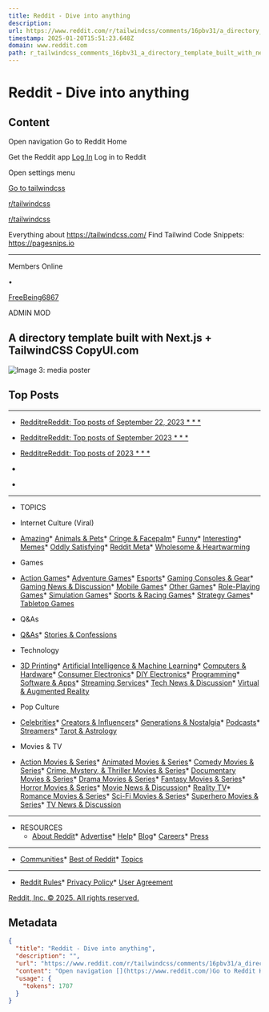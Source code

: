 ```yaml
---
title: Reddit - Dive into anything
description: 
url: https://www.reddit.com/r/tailwindcss/comments/16pbv31/a_directory_template_built_with_nextjs/
timestamp: 2025-01-20T15:51:23.648Z
domain: www.reddit.com
path: r_tailwindcss_comments_16pbv31_a_directory_template_built_with_nextjs
---
```


# Reddit - Dive into anything



## Content

Open navigation [](https://www.reddit.com/)Go to Reddit Home

Get the Reddit app [Log In](https://www.reddit.com/login/) Log in to Reddit

Open settings menu

[Go to tailwindcss](https://www.reddit.com/r/tailwindcss/)

[r/tailwindcss](https://www.reddit.com/r/tailwindcss/)

[r/tailwindcss](https://www.reddit.com/r/tailwindcss/)

Everything about https://tailwindcss.com/ Find Tailwind Code Snippets: https://pagesnips.io

* * *

Members Online

•

[FreeBeing6867](https://www.reddit.com/user/FreeBeing6867/)

ADMIN MOD

A directory template built with Next.js + TailwindCSS CopyUI.com
----------------------------------------------------------------

 ![Image 3: media poster](https://external-preview.redd.it/a-directory-template-built-with-tailwindcss-v0-3G9ldSc6TSCN1GEd0mX4kdkQQ8l_4m5nasI3CRpCHfU.png?width=640&crop=smart&format=pjpg&auto=webp&s=7d35a63f4a07223d1c5db7fd9c2e9ae6b3e7eac5) 

Top Posts
---------

* * *

*   [Reddit](https://www.reddit.com/posts/2023/september-22-1/)[reReddit: Top posts of September 22, 2023 * * *](https://www.reddit.com/posts/2023/september-22-1/)
    
*   [Reddit](https://www.reddit.com/posts/2023/september/)[reReddit: Top posts of September 2023 * * *](https://www.reddit.com/posts/2023/september/)
    
*   [Reddit](https://www.reddit.com/posts/2023/)[reReddit: Top posts of 2023 * * *](https://www.reddit.com/posts/2023/)
    

*   &nbsp;
    
*   &nbsp;
    

* * *

*   TOPICS
    

*   Internet Culture (Viral)
    

*   [Amazing](https://reddit.com/t/amazing/)*   [Animals & Pets](https://reddit.com/t/animals_and_pets/)*   [Cringe & Facepalm](https://reddit.com/t/cringe_and_facepalm/)*   [Funny](https://reddit.com/t/funny/)*   [Interesting](https://reddit.com/t/interesting/)*   [Memes](https://reddit.com/t/memes/)*   [Oddly Satisfying](https://reddit.com/t/oddly_satisfying/)*   [Reddit Meta](https://reddit.com/t/reddit_meta/)*   [Wholesome & Heartwarming](https://reddit.com/t/wholesome_and_heartwarming/)

*   Games
    

*   [Action Games](https://reddit.com/t/action_games/)*   [Adventure Games](https://reddit.com/t/adventure_games/)*   [Esports](https://reddit.com/t/esports/)*   [Gaming Consoles & Gear](https://reddit.com/t/gaming_consoles_and_gear/)*   [Gaming News & Discussion](https://reddit.com/t/gaming_news_and_discussion/)*   [Mobile Games](https://reddit.com/t/mobile_games/)*   [Other Games](https://reddit.com/t/other_games/)*   [Role-Playing Games](https://reddit.com/t/role_playing_games/)*   [Simulation Games](https://reddit.com/t/simulation_games/)*   [Sports & Racing Games](https://reddit.com/t/sports_and_racing_games/)*   [Strategy Games](https://reddit.com/t/strategy_games/)*   [Tabletop Games](https://reddit.com/t/tabletop_games/)

*   Q&As
    

*   [Q&As](https://reddit.com/t/q_and_as/)*   [Stories & Confessions](https://reddit.com/t/stories_and_confessions/)

*   Technology
    

*   [3D Printing](https://reddit.com/t/3d_printing/)*   [Artificial Intelligence & Machine Learning](https://reddit.com/t/artificial_intelligence_and_machine_learning/)*   [Computers & Hardware](https://reddit.com/t/computers_and_hardware/)*   [Consumer Electronics](https://reddit.com/t/consumer_electronics/)*   [DIY Electronics](https://reddit.com/t/diy_electronics/)*   [Programming](https://reddit.com/t/programming/)*   [Software & Apps](https://reddit.com/t/software_and_apps/)*   [Streaming Services](https://reddit.com/t/streaming_services/)*   [Tech News & Discussion](https://reddit.com/t/tech_news_and_discussion/)*   [Virtual & Augmented Reality](https://reddit.com/t/virtual_and_augmented_reality/)

*   Pop Culture
    

*   [Celebrities](https://reddit.com/t/celebrities/)*   [Creators & Influencers](https://reddit.com/t/creators_and_influencers/)*   [Generations & Nostalgia](https://reddit.com/t/generations_and_nostalgia/)*   [Podcasts](https://reddit.com/t/podcasts/)*   [Streamers](https://reddit.com/t/streamers/)*   [Tarot & Astrology](https://reddit.com/t/tarot_and_astrology/)

*   Movies & TV
    

*   [Action Movies & Series](https://reddit.com/t/action_movies_and_series/)*   [Animated Movies & Series](https://reddit.com/t/animated_movies_and_series/)*   [Comedy Movies & Series](https://reddit.com/t/comedy_movies_and_series/)*   [Crime, Mystery, & Thriller Movies & Series](https://reddit.com/t/crime_mystery_and_thriller_movies_and_series/)*   [Documentary Movies & Series](https://reddit.com/t/documentary_movies_and_series/)*   [Drama Movies & Series](https://reddit.com/t/drama_movies_and_series/)*   [Fantasy Movies & Series](https://reddit.com/t/fantasy_movies_and_series/)*   [Horror Movies & Series](https://reddit.com/t/horror_movies_and_series/)*   [Movie News & Discussion](https://reddit.com/t/movie_news_and_discussion/)*   [Reality TV](https://reddit.com/t/reality_tv/)*   [Romance Movies & Series](https://reddit.com/t/romance_movies_and_series/)*   [Sci-Fi Movies & Series](https://reddit.com/t/scifi_movies_and_series/)*   [Superhero Movies & Series](https://reddit.com/t/superhero_movies_and_series/)*   [TV News & Discussion](https://reddit.com/t/tv_news_and_discussion/)

* * *

*   RESOURCES
    *   [About Reddit](https://www.redditinc.com/)*   [Advertise](https://accounts.reddit.com/adsregister?utm_source=web3x_consumer&utm_name=left_nav_cta)*   [Help](https://support.reddithelp.com/hc?utm_source=reddit&utm_medium=footer&utm_campaign=evergreen)*   [Blog](https://redditblog.com/)*   [Careers](https://www.redditinc.com/careers)*   [Press](https://www.redditinc.com/press)

* * *

*   [Communities](https://www.reddit.com/best/communities/1/)*   [Best of Reddit](https://www.reddit.com/posts/2025/global/)*   [Topics](https://www.reddit.com/topics/a-1/)

* * *

*   [Reddit Rules](https://www.redditinc.com/policies/content-policy)*   [Privacy Policy](https://www.reddit.com/policies/privacy-policy)*   [User Agreement](https://www.redditinc.com/policies/user-agreement)

[Reddit, Inc. © 2025. All rights reserved.](https://redditinc.com/)

## Metadata

```json
{
  "title": "Reddit - Dive into anything",
  "description": "",
  "url": "https://www.reddit.com/r/tailwindcss/comments/16pbv31/a_directory_template_built_with_nextjs/",
  "content": "Open navigation [](https://www.reddit.com/)Go to Reddit Home\n\nGet the Reddit app [Log In](https://www.reddit.com/login/) Log in to Reddit\n\nOpen settings menu\n\n[Go to tailwindcss](https://www.reddit.com/r/tailwindcss/)\n\n[r/tailwindcss](https://www.reddit.com/r/tailwindcss/)\n\n[r/tailwindcss](https://www.reddit.com/r/tailwindcss/)\n\nEverything about https://tailwindcss.com/ Find Tailwind Code Snippets: https://pagesnips.io\n\n* * *\n\nMembers Online\n\n•\n\n[FreeBeing6867](https://www.reddit.com/user/FreeBeing6867/)\n\nADMIN MOD\n\nA directory template built with Next.js + TailwindCSS CopyUI.com\n----------------------------------------------------------------\n\n ![Image 3: media poster](https://external-preview.redd.it/a-directory-template-built-with-tailwindcss-v0-3G9ldSc6TSCN1GEd0mX4kdkQQ8l_4m5nasI3CRpCHfU.png?width=640&crop=smart&format=pjpg&auto=webp&s=7d35a63f4a07223d1c5db7fd9c2e9ae6b3e7eac5) \n\nTop Posts\n---------\n\n* * *\n\n*   [Reddit](https://www.reddit.com/posts/2023/september-22-1/)[reReddit: Top posts of September 22, 2023 * * *](https://www.reddit.com/posts/2023/september-22-1/)\n    \n*   [Reddit](https://www.reddit.com/posts/2023/september/)[reReddit: Top posts of September 2023 * * *](https://www.reddit.com/posts/2023/september/)\n    \n*   [Reddit](https://www.reddit.com/posts/2023/)[reReddit: Top posts of 2023 * * *](https://www.reddit.com/posts/2023/)\n    \n\n*   &nbsp;\n    \n*   &nbsp;\n    \n\n* * *\n\n*   TOPICS\n    \n\n*   Internet Culture (Viral)\n    \n\n*   [Amazing](https://reddit.com/t/amazing/)*   [Animals & Pets](https://reddit.com/t/animals_and_pets/)*   [Cringe & Facepalm](https://reddit.com/t/cringe_and_facepalm/)*   [Funny](https://reddit.com/t/funny/)*   [Interesting](https://reddit.com/t/interesting/)*   [Memes](https://reddit.com/t/memes/)*   [Oddly Satisfying](https://reddit.com/t/oddly_satisfying/)*   [Reddit Meta](https://reddit.com/t/reddit_meta/)*   [Wholesome & Heartwarming](https://reddit.com/t/wholesome_and_heartwarming/)\n\n*   Games\n    \n\n*   [Action Games](https://reddit.com/t/action_games/)*   [Adventure Games](https://reddit.com/t/adventure_games/)*   [Esports](https://reddit.com/t/esports/)*   [Gaming Consoles & Gear](https://reddit.com/t/gaming_consoles_and_gear/)*   [Gaming News & Discussion](https://reddit.com/t/gaming_news_and_discussion/)*   [Mobile Games](https://reddit.com/t/mobile_games/)*   [Other Games](https://reddit.com/t/other_games/)*   [Role-Playing Games](https://reddit.com/t/role_playing_games/)*   [Simulation Games](https://reddit.com/t/simulation_games/)*   [Sports & Racing Games](https://reddit.com/t/sports_and_racing_games/)*   [Strategy Games](https://reddit.com/t/strategy_games/)*   [Tabletop Games](https://reddit.com/t/tabletop_games/)\n\n*   Q&As\n    \n\n*   [Q&As](https://reddit.com/t/q_and_as/)*   [Stories & Confessions](https://reddit.com/t/stories_and_confessions/)\n\n*   Technology\n    \n\n*   [3D Printing](https://reddit.com/t/3d_printing/)*   [Artificial Intelligence & Machine Learning](https://reddit.com/t/artificial_intelligence_and_machine_learning/)*   [Computers & Hardware](https://reddit.com/t/computers_and_hardware/)*   [Consumer Electronics](https://reddit.com/t/consumer_electronics/)*   [DIY Electronics](https://reddit.com/t/diy_electronics/)*   [Programming](https://reddit.com/t/programming/)*   [Software & Apps](https://reddit.com/t/software_and_apps/)*   [Streaming Services](https://reddit.com/t/streaming_services/)*   [Tech News & Discussion](https://reddit.com/t/tech_news_and_discussion/)*   [Virtual & Augmented Reality](https://reddit.com/t/virtual_and_augmented_reality/)\n\n*   Pop Culture\n    \n\n*   [Celebrities](https://reddit.com/t/celebrities/)*   [Creators & Influencers](https://reddit.com/t/creators_and_influencers/)*   [Generations & Nostalgia](https://reddit.com/t/generations_and_nostalgia/)*   [Podcasts](https://reddit.com/t/podcasts/)*   [Streamers](https://reddit.com/t/streamers/)*   [Tarot & Astrology](https://reddit.com/t/tarot_and_astrology/)\n\n*   Movies & TV\n    \n\n*   [Action Movies & Series](https://reddit.com/t/action_movies_and_series/)*   [Animated Movies & Series](https://reddit.com/t/animated_movies_and_series/)*   [Comedy Movies & Series](https://reddit.com/t/comedy_movies_and_series/)*   [Crime, Mystery, & Thriller Movies & Series](https://reddit.com/t/crime_mystery_and_thriller_movies_and_series/)*   [Documentary Movies & Series](https://reddit.com/t/documentary_movies_and_series/)*   [Drama Movies & Series](https://reddit.com/t/drama_movies_and_series/)*   [Fantasy Movies & Series](https://reddit.com/t/fantasy_movies_and_series/)*   [Horror Movies & Series](https://reddit.com/t/horror_movies_and_series/)*   [Movie News & Discussion](https://reddit.com/t/movie_news_and_discussion/)*   [Reality TV](https://reddit.com/t/reality_tv/)*   [Romance Movies & Series](https://reddit.com/t/romance_movies_and_series/)*   [Sci-Fi Movies & Series](https://reddit.com/t/scifi_movies_and_series/)*   [Superhero Movies & Series](https://reddit.com/t/superhero_movies_and_series/)*   [TV News & Discussion](https://reddit.com/t/tv_news_and_discussion/)\n\n* * *\n\n*   RESOURCES\n    *   [About Reddit](https://www.redditinc.com/)*   [Advertise](https://accounts.reddit.com/adsregister?utm_source=web3x_consumer&utm_name=left_nav_cta)*   [Help](https://support.reddithelp.com/hc?utm_source=reddit&utm_medium=footer&utm_campaign=evergreen)*   [Blog](https://redditblog.com/)*   [Careers](https://www.redditinc.com/careers)*   [Press](https://www.redditinc.com/press)\n\n* * *\n\n*   [Communities](https://www.reddit.com/best/communities/1/)*   [Best of Reddit](https://www.reddit.com/posts/2025/global/)*   [Topics](https://www.reddit.com/topics/a-1/)\n\n* * *\n\n*   [Reddit Rules](https://www.redditinc.com/policies/content-policy)*   [Privacy Policy](https://www.reddit.com/policies/privacy-policy)*   [User Agreement](https://www.redditinc.com/policies/user-agreement)\n\n[Reddit, Inc. © 2025. All rights reserved.](https://redditinc.com/)",
  "usage": {
    "tokens": 1707
  }
}
```
